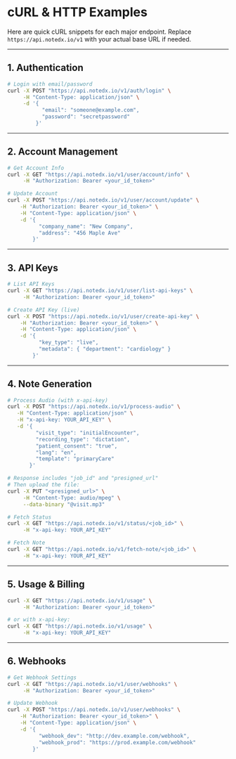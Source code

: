 # cURL & HTTP Examples

Here are quick cURL snippets for each major endpoint. Replace `https://api.notedx.io/v1` with your actual base URL if needed.

***

## 1. Authentication

```bash
# Login with email/password
curl -X POST "https://api.notedx.io/v1/auth/login" \
     -H "Content-Type: application/json" \
     -d '{
           "email": "someone@example.com",
           "password": "secretpassword"
         }'
```

***

## 2. Account Management

```bash
# Get Account Info
curl -X GET "https://api.notedx.io/v1/user/account/info" \
     -H "Authorization: Bearer <your_id_token>"
```

```bash
# Update Account
curl -X POST "https://api.notedx.io/v1/user/account/update" \
    -H "Authorization: Bearer <your_id_token>" \
    -H "Content-Type: application/json" \
    -d '{
          "company_name": "New Company",
          "address": "456 Maple Ave"
        }'
```

***

## 3. API Keys

```bash
# List API Keys
curl -X GET "https://api.notedx.io/v1/user/list-api-keys" \
     -H "Authorization: Bearer <your_id_token>"
```

```bash
# Create API Key (live)
curl -X POST "https://api.notedx.io/v1/user/create-api-key" \
    -H "Authorization: Bearer <your_id_token>" \
    -H "Content-Type: application/json" \
    -d '{
          "key_type": "live",
          "metadata": { "department": "cardiology" }
        }'

```

***

## 4. Note Generation

```bash
# Process Audio (with x-api-key)
curl -X POST "https://api.notedx.io/v1/process-audio" \
   -H "Content-Type: application/json" \
   -H "x-api-key: YOUR_API_KEY" \
   -d '{
         "visit_type": "initialEncounter",
         "recording_type": "dictation",
         "patient_consent": "true",
         "lang": "en",
         "template": "primaryCare"
       }'
```

```bash
# Response includes "job_id" and "presigned_url"
# Then upload the file:
curl -X PUT "<presigned_url>" \
     -H "Content-Type: audio/mpeg" \
     --data-binary "@visit.mp3"
```

```bash
# Fetch Status
curl -X GET "https://api.notedx.io/v1/status/<job_id>" \
     -H "x-api-key: YOUR_API_KEY"
```

```bash
# Fetch Note
curl -X GET "https://api.notedx.io/v1/fetch-note/<job_id>" \
     -H "x-api-key: YOUR_API_KEY"
```

***

## 5. Usage & Billing

```bash
curl -X GET "https://api.notedx.io/v1/usage" \
     -H "Authorization: Bearer <your_id_token>"
```

```bash
# or with x-api-key:
curl -X GET "https://api.notedx.io/v1/usage" \
     -H "x-api-key: YOUR_API_KEY"
```

***

## 6. Webhooks

```bash
# Get Webhook Settings
curl -X GET "https://api.notedx.io/v1/user/webhooks" \
     -H "Authorization: Bearer <your_id_token>"
```

```bash
# Update Webhook
curl -X POST "https://api.notedx.io/v1/user/webhooks" \
    -H "Authorization: Bearer <your_id_token>" \
    -H "Content-Type: application/json" \
    -d '{
          "webhook_dev": "http://dev.example.com/webhook",
          "webhook_prod": "https://prod.example.com/webhook"
        }'
```
